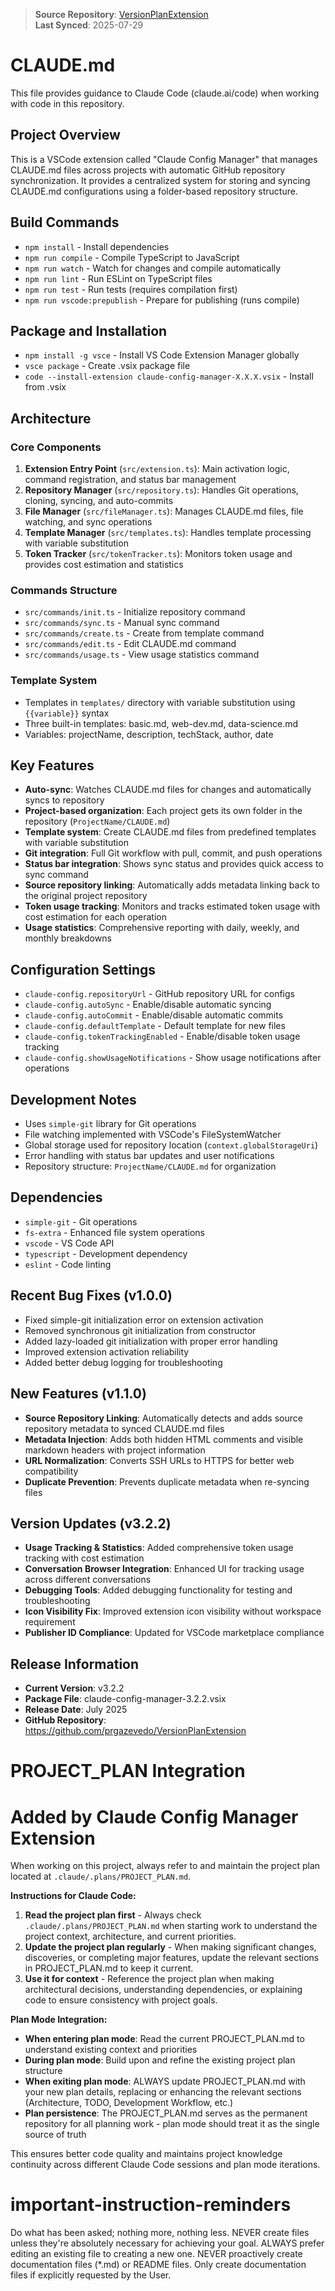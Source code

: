 <!-- CLAUDE CONFIG METADATA -->
<!-- This file was automatically synced from the source repository -->
<!-- Project: VersionPlanExtension -->
<!-- Last Updated: 2025-07-29 -->
<!-- Local Path: /Users/peazeve/GDocs/Projects/VersionPlanExtension -->
<!-- Source Repository: https://github.com/prgazevedo/VersionPlanExtension -->
<!-- End Metadata -->

> **Source Repository**: [VersionPlanExtension](https://github.com/prgazevedo/VersionPlanExtension)  
> **Last Synced**: 2025-07-29  

# CLAUDE.md

This file provides guidance to Claude Code (claude.ai/code) when working with code in this repository.

## Project Overview
This is a VSCode extension called "Claude Config Manager" that manages CLAUDE.md files across projects with automatic GitHub repository synchronization. It provides a centralized system for storing and syncing CLAUDE.md configurations using a folder-based repository structure.

## Build Commands
- `npm install` - Install dependencies
- `npm run compile` - Compile TypeScript to JavaScript
- `npm run watch` - Watch for changes and compile automatically
- `npm run lint` - Run ESLint on TypeScript files
- `npm run test` - Run tests (requires compilation first)
- `npm run vscode:prepublish` - Prepare for publishing (runs compile)

## Package and Installation
- `npm install -g vsce` - Install VS Code Extension Manager globally
- `vsce package` - Create .vsix package file
- `code --install-extension claude-config-manager-X.X.X.vsix` - Install from .vsix

## Architecture

### Core Components
1. **Extension Entry Point** (`src/extension.ts`): Main activation logic, command registration, and status bar management
2. **Repository Manager** (`src/repository.ts`): Handles Git operations, cloning, syncing, and auto-commits
3. **File Manager** (`src/fileManager.ts`): Manages CLAUDE.md files, file watching, and sync operations
4. **Template Manager** (`src/templates.ts`): Handles template processing with variable substitution
5. **Token Tracker** (`src/tokenTracker.ts`): Monitors token usage and provides cost estimation and statistics

### Commands Structure
- `src/commands/init.ts` - Initialize repository command
- `src/commands/sync.ts` - Manual sync command
- `src/commands/create.ts` - Create from template command
- `src/commands/edit.ts` - Edit CLAUDE.md command
- `src/commands/usage.ts` - View usage statistics command

### Template System
- Templates in `templates/` directory with variable substitution using `{{variable}}` syntax
- Three built-in templates: basic.md, web-dev.md, data-science.md
- Variables: projectName, description, techStack, author, date

## Key Features
- **Auto-sync**: Watches CLAUDE.md files for changes and automatically syncs to repository
- **Project-based organization**: Each project gets its own folder in the repository (`ProjectName/CLAUDE.md`)
- **Template system**: Create CLAUDE.md files from predefined templates with variable substitution
- **Git integration**: Full Git workflow with pull, commit, and push operations
- **Status bar integration**: Shows sync status and provides quick access to sync command
- **Source repository linking**: Automatically adds metadata linking back to the original project repository
- **Token usage tracking**: Monitors and tracks estimated token usage with cost estimation for each operation
- **Usage statistics**: Comprehensive reporting with daily, weekly, and monthly breakdowns

## Configuration Settings
- `claude-config.repositoryUrl` - GitHub repository URL for configs
- `claude-config.autoSync` - Enable/disable automatic syncing
- `claude-config.autoCommit` - Enable/disable automatic commits
- `claude-config.defaultTemplate` - Default template for new files
- `claude-config.tokenTrackingEnabled` - Enable/disable token usage tracking
- `claude-config.showUsageNotifications` - Show usage notifications after operations

## Development Notes
- Uses `simple-git` library for Git operations
- File watching implemented with VSCode's FileSystemWatcher
- Global storage used for repository location (`context.globalStorageUri`)
- Error handling with status bar updates and user notifications
- Repository structure: `ProjectName/CLAUDE.md` for organization

## Dependencies
- `simple-git` - Git operations
- `fs-extra` - Enhanced file system operations
- `vscode` - VS Code API
- `typescript` - Development dependency
- `eslint` - Code linting

## Recent Bug Fixes (v1.0.0)
- Fixed simple-git initialization error on extension activation
- Removed synchronous git initialization from constructor
- Added lazy-loaded git initialization with proper error handling
- Improved extension activation reliability
- Added better debug logging for troubleshooting

## New Features (v1.1.0)
- **Source Repository Linking**: Automatically detects and adds source repository metadata to synced CLAUDE.md files
- **Metadata Injection**: Adds both hidden HTML comments and visible markdown headers with project information
- **URL Normalization**: Converts SSH URLs to HTTPS for better web compatibility
- **Duplicate Prevention**: Prevents duplicate metadata when re-syncing files

## Version Updates (v3.2.2)
- **Usage Tracking & Statistics**: Added comprehensive token usage tracking with cost estimation
- **Conversation Browser Integration**: Enhanced UI for tracking usage across different conversations
- **Debugging Tools**: Added debugging functionality for testing and troubleshooting
- **Icon Visibility Fix**: Improved extension icon visibility without workspace requirement
- **Publisher ID Compliance**: Updated for VSCode marketplace compliance

## Release Information
- **Current Version**: v3.2.2
- **Package File**: claude-config-manager-3.2.2.vsix
- **Release Date**: July 2025
- **GitHub Repository**: https://github.com/prgazevedo/VersionPlanExtension

# PROJECT_PLAN Integration
# Added by Claude Config Manager Extension

When working on this project, always refer to and maintain the project plan located at `.claude/.plans/PROJECT_PLAN.md`.

**Instructions for Claude Code:**
1. **Read the project plan first** - Always check `.claude/.plans/PROJECT_PLAN.md` when starting work to understand the project context, architecture, and current priorities.
2. **Update the project plan regularly** - When making significant changes, discoveries, or completing major features, update the relevant sections in PROJECT_PLAN.md to keep it current.
3. **Use it for context** - Reference the project plan when making architectural decisions, understanding dependencies, or explaining code to ensure consistency with project goals.

**Plan Mode Integration:**
- **When entering plan mode**: Read the current PROJECT_PLAN.md to understand existing context and priorities
- **During plan mode**: Build upon and refine the existing project plan structure
- **When exiting plan mode**: ALWAYS update PROJECT_PLAN.md with your new plan details, replacing or enhancing the relevant sections (Architecture, TODO, Development Workflow, etc.)
- **Plan persistence**: The PROJECT_PLAN.md serves as the permanent repository for all planning work - plan mode should treat it as the single source of truth

This ensures better code quality and maintains project knowledge continuity across different Claude Code sessions and plan mode iterations.

# important-instruction-reminders
Do what has been asked; nothing more, nothing less.
NEVER create files unless they're absolutely necessary for achieving your goal.
ALWAYS prefer editing an existing file to creating a new one.
NEVER proactively create documentation files (*.md) or README files. Only create documentation files if explicitly requested by the User.